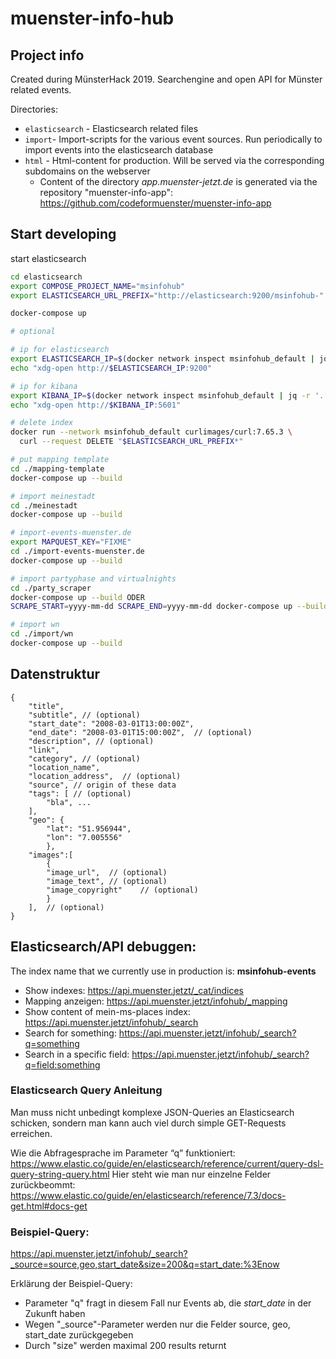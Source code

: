 # muenster-info-hub

## Project info

Created during MünsterHack 2019. Searchengine and open API for Münster related events.

Directories: 

* `elasticsearch` - Elasticsearch related files
* `import`- Import-scripts for the various event sources. Run periodically to import events into the elasticsearch database
* `html` - Html-content for production. Will be served via the corresponding subdomains on the webserver
  * Content of the directory _app.muenster-jetzt.de_ is generated via the repository "muenster-info-app": https://github.com/codeformuenster/muenster-info-app 


## Start developing

start elasticsearch
```bash
cd elasticsearch
export COMPOSE_PROJECT_NAME="msinfohub"
export ELASTICSEARCH_URL_PREFIX="http://elasticsearch:9200/msinfohub-"

docker-compose up
```

```bash
# optional

# ip for elasticsearch
export ELASTICSEARCH_IP=$(docker network inspect msinfohub_default | jq -r '.[].Containers | to_entries[] | select(.value.Name=="'"$COMPOSE_PROJECT_NAME"'_elasticsearch_1") | .value.IPv4Address | split("/")[0]')
echo "xdg-open http://$ELASTICSEARCH_IP:9200"

# ip for kibana
export KIBANA_IP=$(docker network inspect msinfohub_default | jq -r '.[].Containers | to_entries[] | select(.value.Name=="'"$COMPOSE_PROJECT_NAME"'_kibana_1") | .value.IPv4Address | split("/")[0]')
echo "xdg-open http://$KIBANA_IP:5601"
```


```bash
# delete index
docker run --network msinfohub_default curlimages/curl:7.65.3 \
  curl --request DELETE "$ELASTICSEARCH_URL_PREFIX*"

# put mapping template
cd ./mapping-template
docker-compose up --build

# import meinestadt
cd ./meinestadt
docker-compose up --build

# import-events-muenster.de
export MAPQUEST_KEY="FIXME"
cd ./import-events-muenster.de
docker-compose up --build

# import partyphase and virtualnights
cd ./party_scraper
docker-compose up --build ODER
SCRAPE_START=yyyy-mm-dd SCRAPE_END=yyyy-mm-dd docker-compose up --build

# import wn
cd ./import/wn
docker-compose up --build
```

## Datenstruktur

```
{
    "title", 
    "subtitle", // (optional) 
    "start_date": "2008-03-01T13:00:00Z", 
    "end_date": "2008-03-01T15:00:00Z",  // (optional)
    "description", // (optional)
    "link", 
    "category", // (optional)
    "location_name", 
    "location_address",  // (optional)
    "source", // origin of these data
    "tags": [ // (optional)
        "bla", ...
    ],
    "geo": {
        "lat": "51.956944",
        "lon": "7.005556"
        },
    "images":[
        {
        "image_url",  // (optional)
        "image_text", // (optional)
        "image_copyright"    // (optional)
        }
    ],  // (optional)
}
```

## Elasticsearch/API debuggen: 

The index name that we currently use in production is: **msinfohub-events**

* Show indexes: https://api.muenster.jetzt/_cat/indices
* Mapping anzeigen: https://api.muenster.jetzt/infohub/_mapping
* Show content of mein-ms-places index: https://api.muenster.jetzt/infohub/_search
* Search for something: https://api.muenster.jetzt/infohub/_search?q=something
* Search in a specific field: https://api.muenster.jetzt/infohub/_search?q=field:something

### Elasticsearch Query Anleitung 
Man muss nicht unbedingt komplexe JSON-Queries an Elasticsearch schicken, sondern man kann auch viel durch simple GET-Requests erreichen.

Wie die Abfragesprache im Parameter “q” funktioniert: 
https://www.elastic.co/guide/en/elasticsearch/reference/current/query-dsl-query-string-query.html
Hier steht wie man nur einzelne Felder zurückbeommt:
https://www.elastic.co/guide/en/elasticsearch/reference/7.3/docs-get.html#docs-get

### Beispiel-Query: 
https://api.muenster.jetzt/infohub/_search?_source=source,geo,start_date&size=200&q=start_date:%3Enow

Erklärung der Beispiel-Query: 
 * Parameter "q" fragt in diesem Fall nur Events ab, die _start_date_ in der Zukunft haben
 * Wegen "_source"-Parameter werden nur die Felder source, geo, start_date zurückgegeben 
 * Durch "size" werden maximal 200 results returnt 
